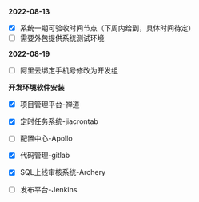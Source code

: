 **2022-08-13**

- [x] 系统一期可验收时间节点（下周内给到，具体时间待定）
- [ ] 需要外包提供系统测试环境

**2022-08-19**

- [ ] 阿里云绑定手机号修改为开发组

**开发环境软件安装**

- [x] 项目管理平台-禅道
- [x] 定时任务系统-jiacrontab
- [ ] 配置中心-Apollo
- [x] 代码管理-gitlab
- [x] SQL上线审核系统-Archery
- [ ] 发布平台-Jenkins

